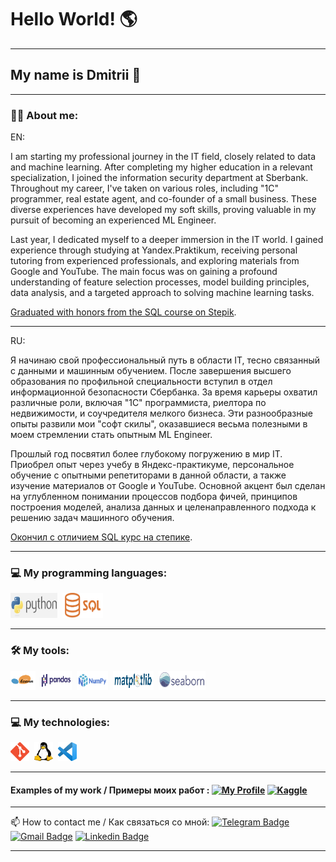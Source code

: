 # Hello World!  :earth_americas:
---
## My name is Dmitrii :boy:

---

### :man_technologist: About me:

EN:

I am starting my professional journey in the IT field, closely related to data and machine learning. After completing my higher education in a relevant specialization, I joined the information security department at Sberbank. Throughout my career, I've taken on various roles, including "1C" programmer, real estate agent, and co-founder of a small business. These diverse experiences have developed my soft skills, proving valuable in my pursuit of becoming an experienced ML Engineer.

Last year, I dedicated myself to a deeper immersion in the IT world. I gained experience through studying at Yandex.Praktikum, receiving personal tutoring from experienced professionals, and exploring materials from Google and YouTube. The main focus was on gaining a profound understanding of feature selection processes, model building principles, data analysis, and a targeted approach to solving machine learning tasks.

[Graduated with honors from the SQL course on Stepik](https://stepik.org/cert/2261370?lang=en).


---
RU:

Я начинаю свой профессиональный путь в области IT, тесно связанный с данными и машинным обучением. После завершения высшего образования по профильной специальности вступил в отдел информационной безопасности Сбербанка. За время карьеры охватил различные роли, включая "1С" программиста, риелтора по недвижимости, и соучредителя мелкого бизнеса. Эти разнообразные опыты развили мои "софт скилы", оказавшиеся весьма полезными в моем стремлении стать опытным ML Engineer.

Прошлый год посвятил более глубокому погружению в мир IT. Приобрел опыт через учебу в Яндекс-практикуме, персональное обучение с опытными репетиторами в данной области, а также изучение материалов от Google и YouTube. Основной акцент был сделан на углубленном понимании процессов подбора фичей, принципов построения моделей, анализа данных и целенаправленного подхода к решению задач машинного обучения. 

[Окончил с отличием SQL курс на степике](https://stepik.org/cert/2261370).

---

### 💻 My programming languages:

<div>
  <img src="https://github.com/JustLikeF1re/justlikef1re/blob/main/some_stuff/python_2.jpg?raw=true" title="Python" alt="git" width="75" height="40"/>&nbsp
  <img src="https://github.com/JustLikeF1re/justlikef1re/blob/main/some_stuff/Sql_.png?raw=true" title="SQL" alt="git" width="65" height="40"/>&nbsp
</div>


---
### 🛠 My tools:

<div>
  <img src="https://github.com/JustLikeF1re/justlikef1re/blob/main/some_stuff/sklearn_.png?raw=true" title="Scikit learn" alt="git" width="40" height="30"/>&nbsp
  <img src="https://github.com/JustLikeF1re/justlikef1re/blob/main/some_stuff/pandas_.png?raw=true" title="Pandas" alt="git" width="50" height="30"/>&nbsp
  <img src="https://github.com/JustLikeF1re/justlikef1re/blob/main/some_stuff/numpy_.png?raw=true" title="NumPy" alt="git" width="50" height="30"/>&nbsp
  <img src="https://github.com/JustLikeF1re/justlikef1re/blob/main/some_stuff/matplotlib_.png?raw=true" title="Matplotlib" alt="git" width="65" height="30"/>&nbsp 
  <img src="https://github.com/JustLikeF1re/justlikef1re/blob/main/some_stuff/seaborn_.png?raw=true" title="Seaborn" alt="git" width="75" height="30"/>&nbsp           
</div>

---
### 💻 My technologies:
<div>
  <img src="https://github.com/JustLikeF1re/justlikef1re/blob/main/some_stuff/git_.png?raw=true" title="Git" alt="git" width="30" height="30"/>&nbsp
  <img src="https://github.com/JustLikeF1re/justlikef1re/blob/main/some_stuff/linux_.jpeg?raw=true" title="Linux" alt="Linux" width="30" height="30"/>&nbsp
  <img src="https://github.com/JustLikeF1re/justlikef1re/blob/main/some_stuff/vsc_.jpeg?raw=true" title="Visual Studio Code" alt="Linux" width="30" height="30"/>&nbsp 
<div>

---
#### Examples of my work / Примеры моих работ : [![My Profile](https://img.shields.io/badge/My%20Profile-8A2BE2)](https://github.com/JustLikeF1re/My_Profile) [![Kaggle](https://img.shields.io/badge/-Check%20my%20kaggle-blue?style=flat&logo=Kaggle&logoColor=white)](https://www.kaggle.com/justlikef1re)

---

:mailbox: How to contact me / Как связаться со мной: [![Telegram Badge](https://img.shields.io/badge/-Telegram-blue?style=flat&logo=Telegram&logoColor=white)](https://t.me/JustLikeFlame) [![Gmail Badge](https://img.shields.io/badge/-Gmail-red?style=flat&logo=Gmail&logoColor=white)](mailto:skainett@gmail.com) [![Linkedin Badge](https://img.shields.io/badge/-linkedin-blue?style=flat&logo=linkedin&logoColor=white)](https://www.linkedin.com/in/dmitrii-viktorov-928b61271?lipi=urn%3Ali%3Apage%3Ad_flagship3_profile_view_base_contact_details%3Bc4Mgr7%2FaQa%2BnfFQof2DsJQ%3D%3D)


---
